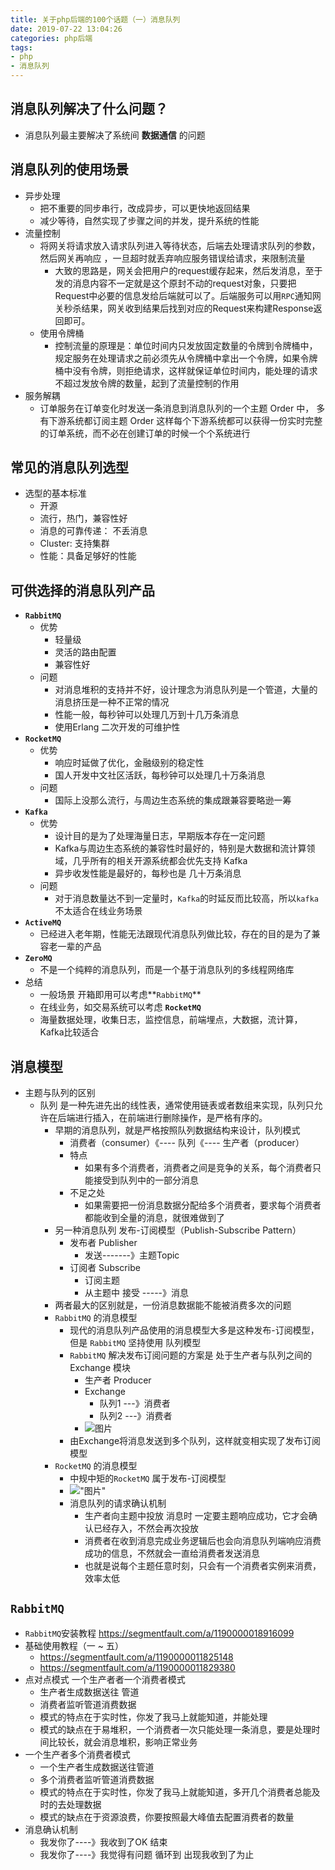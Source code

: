 ```yaml
---
title: 关于php后端的100个话题（一）消息队列
date: 2019-07-22 13:04:26
categories: php后端
tags:
- php
- 消息队列
---
```


## 消息队列解决了什么问题？

- 消息队列最主要解决了系统间 **数据通信** 的问题

## 消息队列的使用场景

- 异步处理
  - 把不重要的同步串行，改成异步，可以更快地返回结果
  - 减少等待，自然实现了步骤之间的并发，提升系统的性能
- 流量控制
  - 将网关将请求放入请求队列进入等待状态，后端去处理请求队列的参数，然后网关再响应 ，一旦超时就丢弃响应服务错误给请求，来限制流量
    - 大致的思路是，网关会把用户的request缓存起来，然后发消息，至于发的消息内容不一定就是这个原封不动的request对象，只要把Request中必要的信息发给后端就可以了。后端服务可以用`RPC`通知网关秒杀结果，网关收到结果后找到对应的Request来构建Response返回即可。
  - 使用令牌桶
    - 控制流量的原理是：单位时间内只发放固定数量的令牌到令牌桶中，规定服务在处理请求之前必须先从令牌桶中拿出一个令牌，如果令牌桶中没有令牌，则拒绝请求，这样就保证单位时间内，能处理的请求不超过发放令牌的数量，起到了流量控制的作用
- 服务解耦
  - 订单服务在订单变化时发送一条消息到消息队列的一个主题 Order 中， 多有下游系统都订阅主题 Order 这样每个下游系统都可以获得一份实时完整的订单系统，而不必在创建订单的时候一个个系统进行

## 常见的消息队列选型
  - 选型的基本标准
    - 开源
    - 流行，热门，兼容性好
    - 消息的可靠传递： 不丢消息
    - Cluster: 支持集群
    - 性能：具备足够好的性能

## 可供选择的消息队列产品

- **`RabbitMQ`**
  - 优势
    - 轻量级
    - 灵活的路由配置
    - 兼容性好
  - 问题
    - 对消息堆积的支持并不好，设计理念为消息队列是一个管道，大量的消息挤压是一种不正常的情况
    - 性能一般，每秒钟可以处理几万到十几万条消息
    - 使用Erlang 二次开发的可维护性
- **`RocketMQ`**
  - 优势
    - 响应时延做了优化，金融级别的稳定性
    - 国人开发中文社区活跃，每秒钟可以处理几十万条消息
  - 问题
    - 国际上没那么流行，与周边生态系统的集成跟兼容要略逊一筹
- **`Kafka`**
  - 优势
    - 设计目的是为了处理海量日志，早期版本存在一定问题
    - Kafka与周边生态系统的兼容性时最好的，特别是大数据和流计算领域，几乎所有的相关开源系统都会优先支持 Kafka
    - 异步收发性能是最好的，每秒也是 几十万条消息
  - 问题
    - 对于消息数量达不到一定量时，`Kafka`的时延反而比较高，所以`kafka`不太适合在线业务场景
- **`ActiveMQ`**
  - 已经进入老年期，性能无法跟现代消息队列做比较，存在的目的是为了兼容老一辈的产品
- **`ZeroMQ`** 
  - 不是一个纯粹的消息队列，而是一个基于消息队列的多线程网络库
- 总结
  - 一般场景 开箱即用可以考虑**`RabbitMQ`**
  - 在线业务，如交易系统可以考虑 **`RocketMQ`** 
  - 海量数据处理，收集日志，监控信息，前端埋点，大数据，流计算，Kafka比较适合

## 消息模型

- 主题与队列的区别
  - 队列 是一种先进先出的线性表，通常使用链表或者数组来实现，队列只允许在后端进行插入，在前端进行删除操作，是严格有序的。
    - 早期的消息队列，就是严格按照队列数据结构来设计，队列模式
      - 消费者（consumer）《---- 队列《---- 生产者（producer）
      - 特点
        - 如果有多个消费者，消费者之间是竞争的关系，每个消费者只能接受到队列中的一部分消息
      - 不足之处
        - 如果需要把一份消息数据分配给多个消费者，要求每个消费者都能收到全量的消息，就很难做到了
    - 另一种消息队列 发布-订阅模型（Publish-Subscribe Pattern）
      - 发布者 Publisher
        - 发送-------》主题Topic
      - 订阅者 Subscribe
        - 订阅主题 
        - 从主题中 接受 -----》消息 
    - 两者最大的区别就是，一份消息数据能不能被消费多次的问题
    - `RabbitMQ` 的消息模型
      - 现代的消息队列产品使用的消息模型大多是这种发布-订阅模型，但是 `RabbitMQ` 坚持使用 队列模型
      - `RabbitMQ` 解决发布订阅问题的方案是 处于生产者与队列之间的Exchange 模块
        - 生产者 Producer
        - Exchange
          - 队列1 ---》消费者
          - 队列2 ---》消费者 
        - ![图片](/images/02.jpg)
      - 由Exchange将消息发送到多个队列，这样就变相实现了发布订阅模型
    - `RocketMQ` 的消息模型
      - 中规中矩的`RocketMQ` 属于发布-订阅模型
      - !["图片"](/images/01.jpg)
      - 消息队列的请求确认机制
        - 生产者向主题中投放 消息时 一定要主题响应成功，它才会确认已经存入，不然会再次投放
        - 消费者在收到消息完成业务逻辑后也会向消息队列端响应消费成功的信息，不然就会一直给消费者发送消息
        - 也就是说每个主题任意时刻，只会有一个消费者实例来消费，效率太低

## **`RabbitMQ`**
- `RabbitMQ`安装教程 https://segmentfault.com/a/1190000018916099 
- 基础使用教程（一 ~ 五）
  - https://segmentfault.com/a/1190000011825148
  - https://segmentfault.com/a/1190000011829380
- 点对点模式  一个生产者者一个消费者模式
  - 生产者生成数据送往 管道
  - 消费者监听管道消费数据
  - 模式的特点在于实时性，你发了我马上就能知道，并能处理
  - 模式的缺点在于易堆积，一个消费者一次只能处理一条消息，要是处理时间比较长，就会消息堆积，影响正常业务
- 一个生产者多个消费者模式	
  - 一个生产者生成数据送往管道
  - 多个消费者监听管道消费数据
  - 模式的特点在于实时性，你发了我马上就能知道，多开几个消费者总能及时的去处理数据
  - 模式的缺点在于资源浪费，你要按照最大峰值去配置消费者的数量
- 消息确认机制
  - 我发你了----》我收到了OK 结束 
  - 我发你了----》我觉得有问题  循环到 出现我收到了为止
